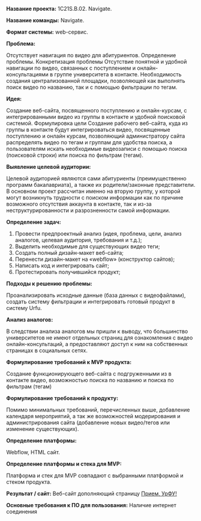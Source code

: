 **Название проекта:** 1С21S.B.02. Navigate.

**Название команды:** Navigate.

**Формат системы:** web-сервис.

**Проблема:**

Отсутствует навигация по видео для абитуриентов.
Определение проблемы. Конкретизация проблемы
Отсутствие понятной и удобной навигации по видео, связанных с поступлением и онлайн-консультациями в группе университета в контакте. Необходимость создания централизованной площадки, позволяющей как выполнять поиск видео по названию, так и с помощью фильтрации по тегам.

**Идея:**

Создание веб-сайта, посвященного поступлению и онлайн-курсам, с интегрированными видео из группы в контакте и удобной поисковой системой.
Формулировка цели
Создание рабочего веб-сайта, куда из группы в контакте будут интегрироваться видео, посвященные поступлению и онлайн курсам, позволяющий администратору сайта распределять видео по тегам и группам для удобства поиска, а пользователям искать необходимые видеозаписи с помощью поиска (поисковой строки) или поиска по фильтрам (тегам).

**Выявление целевой аудитории:**

Целевой аудиторией являются сами абитуриенты (преимущественно программ бакалавриата), а также их родители/законные представители. В основном проект рассчитан именно на вторую группу, у которой могут возникнуть трудности с поиском информации как по причине возможного отсутствия аккаунта в контакте, так и из-за неструктурированности и разрозненности самой информации. 

**Определение задач:**

1)	Провести предпроектный анализ (идея, проблема, цели, анализ аналогов, целевая аудитория, требования и т.д.);
2)	Выделить необходимые для существующих видео теги;
3)	Создать полный дизайн-макет веб-сайта;
4)	Перенести дизайн-макет на «webflow» (конструктор сайтов);
5)	Написать код и интегрировать сайт;
6)	Протестировать получившийся продукт;

**Подходы к решению проблемы:**

Проанализировать исходные данные (база данных с видеофайлами), создать систему фильтрации и интегрировать готовый продукт в систему Urfu.

**Анализ аналогов:**

В следствии анализа аналогов мы пришли к выводу, что большинство университетов не имеют отдельных страниц для ознакомления с видео онлайн-консультаций, а предоставляют доступ к ним на собственных страницах в социальных сетях.

**Формулирование требований к MVP продукта:**

Создание функционирующего веб-сайта с подгруженными из в контакте видео, возможностью поиска по названию и поиска по фильтрам (тегам)

**Формулирование требований к продукту:**

Помимо минимальных требований, перечисленных выше, добавление календаря мероприятий, а так же возможностей модерирования и администрирования сайта (добавление новых видео/тегов или изменение существующих).

**Определение платформы:**

Webflow, HTML сайт.

**Определение платформы и стека для MVP:**

Платформа и стек для MVP совпадают с выбранными платформой и стеком продукта.

**Результат / сайт:** Веб-сайт дополняющий страницу [Прием, УрФУ!](https://urfu.ru/priemurfu/)

**Основные требования к ПО для пользования:** Наличие интернет соединения
